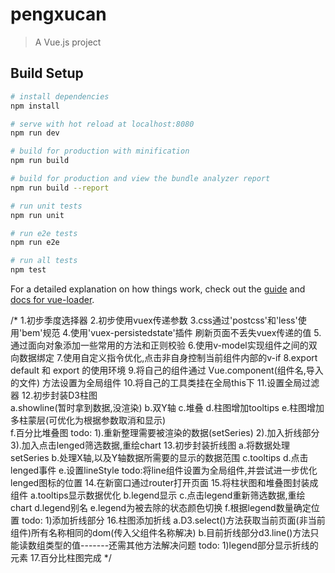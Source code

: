 # pengxucan

> A Vue.js project

## Build Setup

``` bash
# install dependencies
npm install

# serve with hot reload at localhost:8080
npm run dev

# build for production with minification
npm run build

# build for production and view the bundle analyzer report
npm run build --report

# run unit tests
npm run unit

# run e2e tests
npm run e2e

# run all tests
npm test
```

For a detailed explanation on how things work, check out the [guide](http://vuejs-templates.github.io/webpack/) and [docs for vue-loader](http://vuejs.github.io/vue-loader).

/*
1.初步季度选择器
2.初步使用vuex传递参数
3.css通过'postcss'和'less'使用'bem'规范
4.使用'vuex-persistedstate'插件  刷新页面不丢失vuex传递的值
5.通过面向对象添加一些常用的方法和正则校验
6.使用v-model实现组件之间的双向数据绑定
7.使用自定义指令优化,点击非自身控制当前组件内部的v-if
8.export default 和 export 的使用环境
9.将自己的组件通过 Vue.component(组件名,导入的文件) 方法设置为全局组件
10.将自己的工具类挂在全局this下
11.设置全局过滤器
12.初步封装D3柱图     
    a.showline(暂时拿到数据,没渲染) 
    b.双Y轴 
    c.堆叠 
    d.柱图增加tooltips 
    e.柱图增加多柱蒙层(可优化为根据参数取消和显示)    
    f.百分比堆叠图
    todo:
        1).重新整理需要被渲染的数据(setSeries)
        2).加入折线部分
        3).加入点击lenged筛选数据,重绘chart
13.初步封装折线图
    a.将数据处理setSeries
    b.处理X轴,以及Y轴数据所需要的显示的数据范围
    c.tooltips
    d.点击lenged事件
    e.设置lineStyle
    todo:将line组件设置为全局组件,并尝试进一步优化lenged图标的位置
14.在新窗口通过router打开页面
15.将柱状图和堆叠图封装成组件
    a.tooltips显示数据优化
    b.legend显示
    c.点击legend重新筛选数据,重绘chart
    d.legend别名
    e.legend为被去除的状态颜色切换
    f.根据legend数量确定位置
    todo:
        1)添加折线部分
16.柱图添加折线
    a.D3.select()方法获取当前页面(非当前组件)所有名称相同的dom(传入父组件名称解决)
    b.目前折线部分d3.line()方法只能读数组类型的值-------还需其他方法解决问题
    todo:
        1)legend部分显示折线的元素
17.百分比柱图完成
*/

